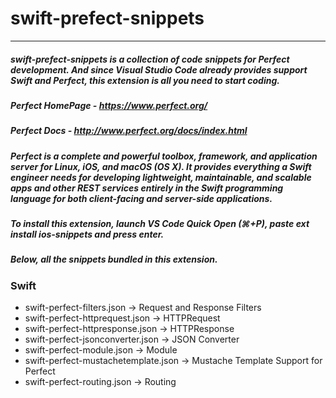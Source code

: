 # swift-prefect-snippets
---

##### swift-prefect-snippets is a collection of code snippets for Perfect development. And since Visual Studio Code already provides support Swift and Perfect, this extension is all you need to start coding.

##### Perfect HomePage - https://www.perfect.org/
##### Perfect Docs - http://www.perfect.org/docs/index.html
##### Perfect is a complete and powerful toolbox, framework, and application server for Linux, iOS, and macOS (OS X). It provides everything a Swift engineer needs for developing lightweight, maintainable, and scalable apps and other REST services entirely in the Swift programming language for both client-facing and server-side applications.
##### To install this extension, launch VS Code Quick Open (⌘+P), paste ext install ios-snippets and press enter.
##### Below, all the snippets bundled in this extension.

### Swift
- swift-perfect-filters.json -> Request and Response Filters
- swift-perfect-httprequest.json -> HTTPRequest
- swift-perfect-httpresponse.json -> HTTPResponse
- swift-perfect-jsonconverter.json -> JSON Converter
- swift-perfect-module.json -> Module
- swift-perfect-mustachetemplate.json -> Mustache Template Support for Perfect
- swift-perfect-routing.json -> Routing

